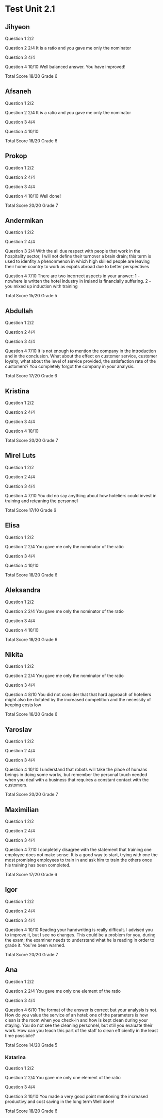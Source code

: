 # Test Unit 2.1

## Jihyeon

Question 1      2/2

Question 2      2/4
                It is a ratio and you gave me only the nominator

Question 3      4/4

Question 4      10/10
                Well balanced answer.
                You have improved! 

Total Score     18/20 Grade 6

## Afsaneh

Question 1      2/2

Question 2      2/4
                It is a ratio and you gave me only the nominator

Question 3      4/4

Question 4      10/10

Total Score     18/20 Grade 6

## Prokop

Question 1      2/2

Question 2      4/4

Question 3      4/4

Question 4      10/10
                Well done!

Total Score     20/20 Grade 7                

## Andermikan

Question 1      2/2

Question 2      4/4

Question 3      2/4
                With the all due respect with people that work in the 
                hospitality sector, I will not define their turnover
                a brain drain; this term is used to idenfity a phenonmenon
                in which high skilled people are leaving their home country
                to work as expats abroad due to better perspectives

Question 4      7/10
                There are two incorrect aspects in your answer:
                1 - nowhere is written the hotel industry in Ireland is financially
                    suffering. 
                2 - you mixed up induction with training

Total Score     15/20 Grade 5

## Abdullah

Question 1      2/2

Question 2      4/4

Question 3      4/4

Question 4      7/10
                It is not enough to mention the company in the introduction and in the
                conclusion. What about the effect on customer service, customer loyalty,
                what about the level of service provided, the satisfaction rate of the
                customers?
                You completely forgot the company in your analysis.

Total Score     17/20 Grade 6                

## Kristina

Question 1      2/2

Question 2      4/4

Question 3      4/4

Question 4      10/10

Total Score     20/20 Grade 7

## Mirel Luts

Question 1      2/2

Question 2      4/4

Question 3      4/4

Question 4      7/10
                You did no say anything about how hoteliers could invest in training
                and reteaning the personnel

Total Score     17/10 Grade 6

## Elisa

Question 1      2/2

Question 2      2/4
                You gave me only the nominator of the ratio

Question 3      4/4

Question 4      10/10

Total Score     18/20 Grade 6

## Aleksandra

Question 1      2/2

Question 2      2/4
                You gave me only the nominator of the ratio

Question 3      4/4

Question 4      10/10

Total Score     18/20 Grade 6

## Nikita

Question 1      2/2

Question 2      2/4
                You gave me only the nominator of the ratio

Question 3      4/4

Question 4      8/10
                You did not consider that that hard approach of hoteliers
                might also be dictated by the increased competition and
                the necessity of keeping costs low

Total Score     16/20 Grade 6

## Yaroslav

Question 1      2/2

Question 2      4/4

Question 3      4/4

Question 4      10/10
                I understand that robots will take the place of humans
                beings in doing some works, but remember the personal
                touch needed when you deal with a business that requires
                a constant contact with the customers.

Total Score     20/20 Grade 7

## Maximilian

Question  1     2/2

Question 2      4/4

Question 3      4/4

Question 4      7/10
                I conpletely disagree with the statement that training
                one employee does not make sense. It is a good way
                to start, trying with one the most promising employees
                to train in and ask him to train the others once his
                training has been completed.

Total Score     17/20 Grade 6

## Igor

Question 1      2/2

Question 2      4/4

Question 3      4/4

Question 4      10/10
                Reading your handwriting is really difficult.
                I advised you to improve it, but I see no changes.
                This could be a problem for you, during the exam;
                the examiner needs to understand what he is reading
                in order to grade it.
                You've been warned.

Total Score     20/20 Grade 7


## Ana

Question 1      2/2

Question 2      2/4
                You gave me only one element of the ratio

Question 3      4/4

Question 4      6/10
                The format of the answer is correct but your analysis
                is not. How do you value the service of an hotel:
                one of the parameters is how clean is the room when
                you check-in and how is kept clean during your staying.
                You do not see the cleaning personnel, but still you
                evaluate their work. How can you teach this part of
                the staff to clean efficiently in the least time
                possibile?

Total Score     14/20 Grade 5

### Katarina

Question 1      2/2

Question 2      2/4
                You gave me only one element of the ratio

Question 3      4/4

Question 3      10/10
                You made a very good point mentioning the increased
                productivy and cost saving in the long term
                Well done!

Total Score     18/20 Grade 6
